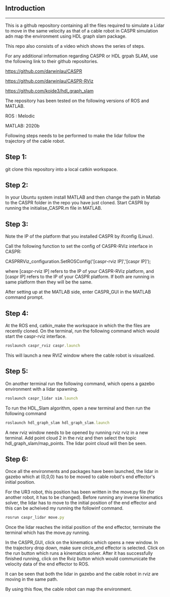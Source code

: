 Introduction
------------
------------

This is a github repository containing all the files required to simulate a Lidar to move in the same velocity as that of a cable robot in CASPR simulation adn map the environment using HDL graph slam package.

This repo also consists of a video which shows the series of steps. 

For any additional information regarding CASPR or HDL grpah SLAM, use the following link to their github repositories.

https://github.com/darwinlau/CASPR     

https://github.com/darwinlau/CASPR-RViz

https://github.com/koide3/hdl_graph_slam

The repository has been tested on the following versions of ROS and MATLAB.

ROS : Melodic

MATLAB: 2020b

Following steps needs to be performed to make the lidar follow the trajectory of the cable robot.

Step 1:
------
git clone this repository into a local catkin workspace.

Step 2:
-------
In your Ubuntu system install MATLAB and then change the path in Matlab to the CASPR folder in the repo you have just cloned. Start CASPR by running the initialise_CASPR.m file in MATLAB.

Step 3:
-------
Note the IP of the platform that you installed CASPR by ifconfig (Linux).

Call the following function to set the config of CASPR-RViz interface in CASPR:

CASPRRViz_configuration.SetROSConfig('[caspr-rviz IP]','[caspr IP]');

where [caspr-rviz IP] refers to the IP of your CASPR-RViz platform, and [caspr IP] refers to the IP of your CASPR platform. If both are running in same platform then they will be the same. 

After setting up at the MATLAB side, enter CASPR_GUI in the MATLAB command prompt.

Step 4:
-------
At the ROS end, catkin_make the workspace in which the the files are recently cloned. 
On the terminal, run the following command which would start the caspr-rviz interface. 

```ruby
roslaunch caspr_rviz caspr.launch
```
This will launch a new RVIZ window where the cable robot is visualized.

Step 5:
-------
On another terminal run the following command, which opens a gazebo environment with a lidar spawning.
```ruby
roslaunch caspr_lidar sim.launch
```
To run the HDL_Slam algorithm, open a new terminal and then run the following command
```ruby
roslaunch hdl_graph_slam hdl_graph_slam.launch
```
A new rviz window needs to be opened by running rviz rviz in a new terminal. Add point cloud 2 in the rviz and then select the topic hdl_graph_slam/map_points.
The lidar point cloud will then be seen.

Step 6:
-------
Once all the environments and packages have been launched, the lidar in gazebo which at (0,0,0) has to be moved to cable robot's end effector's initial position. 

For the UR3 robot, this position has been written in the move.py file (for another robot, it has to be changed). 
Before running any inverse kinematics solver, the lidar has to move to the initial position of the end effector and this can be acheived my running the followinf command.
```ruby
rosrun caspr_lidar move.py
```
Once the lidar reaches the initial position of the end effector, terminate the terminal which has the move.py running.

In the CASPR_GUI, click on the kinematics which opens a new window. In the trajectory drop down, make sure circle_end effector is selected. 
Click on the run button which runs a kinematics solver. After it has successfully finished running, click on the Rviz button which would communicate the velocity data of the end effector to ROS.

It can be seen that both the lidar in gazebo and the cable robot in rviz are moving in the same path. 

By using this flow, the cable robot can map the environment.
